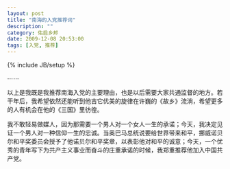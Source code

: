 ```yaml
---
layout: post
title: "南海的入党推荐词"
description: ""
category: 佑启乡邦
date: 2009-12-08 20:53:00
tags: [入党, 推荐]
---
```

{% include JB/setup %}

⋯⋯

以上是我既是我推荐南海入党的主要理由，也是以后需要大家共通监督的地方。若干年后，我希望依然还能听到他吉它优美的旋律在许巍的《故乡》流淌，希望更多的人有机会在他的《三国》里彷徨。

我不敢轻易做媒人，因为那需要一个男人对一个女人一生的承诺；今天，我决定见证一个男人对一种信仰一生的忠诚。当奥巴马总统说要给世界带来和平，挪威诺贝尔和平奖委员会授予了他诺贝尔和平奖章，以表彰他对和平的诚意；今天，一个优秀的青年写下为共产主义事业而奋斗的庄重承诺的时候，我郑重推荐他加入中国共产党。